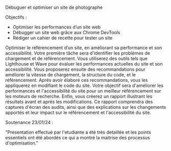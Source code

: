 Débuguer et optimiser un site de photographe

Objectifs :
  - Optimiser les performances d’un site web
  - Débugger un site web grâce aux Chrome DevTools
  - Rédiger un cahier de recette pour tester un site

Optimiser le référencement d’un site, en améliorant sa performance et son accessibilité.
Votre première tâche sera d'identifier les problèmes de chargement et de référencement. Vous utiliserez des outils tels que Lighthouse et Wave pour évaluer les performances actuelles du site et son accessibilité.
Vous proposerez ensuite des recommandations pour améliorer la vitesse de chargement, la structure du code, et le référencement. 
Après avoir élaboré ces recommandations, vous les appliquerez en modifiant le code du site. Votre objectif sera d'améliorer les performances et l'accessibilité du site pour un meilleur référencement sur les moteurs de recherche.
Enfin, vous créerez un rapport illustrant les résultats avant et après les modifications. Ce rapport comprendra des captures d'écran des audits, ainsi que des explications sur les changements apportés et leur impact sur le référencement et l'accessibilité du site.

Soutenance 23/01/24 :

"Presentation effectué par l'etudiante a été très detaillée et les points essentiels ont été abordés  ce qui a montré la maitrise des processus d'optimisation."

